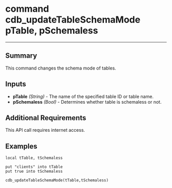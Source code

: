 # command cdb_updateTableSchemaMode pTable, pSchemaless
---
## Summary
This command changes the schema mode of tables.

## Inputs
* **pTable** *(String)* - The name of the specified table ID or table name.
* **pSchemaless** *(Bool)* - Determines whether table is schemaless or not.

## Additional Requirements
This API call requires internet access.

## Examples
```livecodeserver
local tTable, tSchemaless

put "clients" into tTable
put true into tSchemaless

cdb_updateTableSchemaMode(tTable,tSchemaless)
```